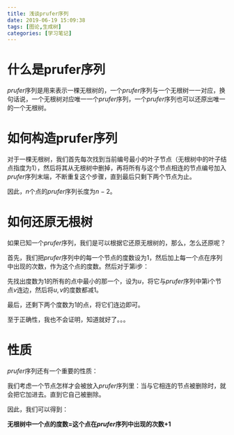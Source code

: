 ```yaml
---
title: 浅谈prufer序列
date: 2019-06-19 15:09:38
tags: [图论,生成树]
categories: [学习笔记]
---
```


# 什么是prufer序列

$prufer$序列是用来表示一棵无根树的，一个$prufer$序列与一个无根树一一对应，换句话说，一个无根树对应唯一一个$prufer$序列，一个$prufer$序列也可以还原出唯一的一个无根树。

<!--more-->

# 如何构造prufer序列

对于一棵无根树，我们首先每次找到当前编号最小的叶子节点（无根树中的叶子结点指度为1），然后将其从无根树中删掉，再将所有与这个节点相连的节点编号加入$prufer$序列末端，不断重复这个步骤，直到最后只剩下两个节点为止。

因此，$n$个点的$prufer$序列长度为$n-2$。

# 如何还原无根树

如果已知一个$prufer$序列，我们是可以根据它还原无根树的，那么，怎么还原呢？

首先，我们把$prufer$序列中的每一个节点的度数设为1，然后加上每一个点在序列中出现的次数，作为这个点的度数。然后对于第i步：

先找出度数为1的所有的点中最小的那一个，设为$u$，将它与$prufer$序列中第i个节点$v$连边，然后将$u,v$的度数都减1。

最后，还剩下两个度数为1的点，将它们连边即可。

至于正确性，我也不会证明，知道就好了。。。

# 性质

$prufer$序列还有一个重要的性质：

我们考虑一个节点怎样才会被放入$prufer$序列里：当与它相连的节点被删除时，就会把它加进去。直到它自己被删除。

因此，我们可以得到：

**无根树中一个点的度数=这个点在$prufer$序列中出现的次数+1**

